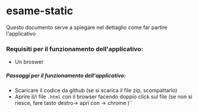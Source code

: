 # esame-static
Questo documento serve a spiegare nel dettaglio come far partire l'applicativo

### Requisiti per il funzionamento dell'applicativo:
- Un broswer 

##### Passaggi per il funzionamento dell'applicativo:
- Scaricare il codice da github (se si scarica il file zip, scompattarlo)
- Aprire il/i file `.html` con il browser facendo doppio click sul file (se non si riesce, fare tasto destro-> apri con -> chrome )``
